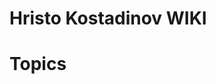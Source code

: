 <!-- TITLE: Home -->
<!-- SUBTITLE: A quick summary of Home -->

# Hristo Kostadinov WIKI

#  Topics
